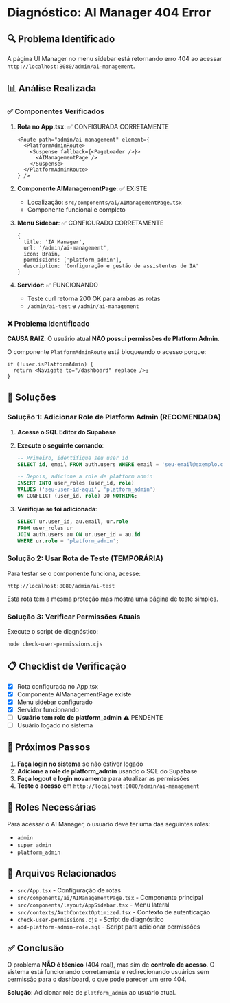 # Diagnóstico: AI Manager 404 Error

## 🔍 Problema Identificado

A página UI Manager no menu sidebar está retornando erro 404 ao acessar `http://localhost:8080/admin/ai-management`.

## 📊 Análise Realizada

### ✅ Componentes Verificados

1. **Rota no App.tsx**: ✅ CONFIGURADA CORRETAMENTE
   ```tsx
   <Route path="admin/ai-management" element={
     <PlatformAdminRoute>
       <Suspense fallback={<PageLoader />}>
         <AIManagementPage />
       </Suspense>
     </PlatformAdminRoute>
   } />
   ```

2. **Componente AIManagementPage**: ✅ EXISTE
   - Localização: `src/components/ai/AIManagementPage.tsx`
   - Componente funcional e completo

3. **Menu Sidebar**: ✅ CONFIGURADO CORRETAMENTE
   ```tsx
   {
     title: 'IA Manager',
     url: '/admin/ai-management',
     icon: Brain,
     permissions: ['platform_admin'],
     description: 'Configuração e gestão de assistentes de IA'
   }
   ```

4. **Servidor**: ✅ FUNCIONANDO
   - Teste curl retorna 200 OK para ambas as rotas
   - `/admin/ai-test` e `/admin/ai-management`

### ❌ Problema Identificado

**CAUSA RAIZ**: O usuário atual **NÃO possui permissões de Platform Admin**.

O componente `PlatformAdminRoute` está bloqueando o acesso porque:
```tsx
if (!user.isPlatformAdmin) {
  return <Navigate to="/dashboard" replace />;
}
```

## 🔧 Soluções

### Solução 1: Adicionar Role de Platform Admin (RECOMENDADA)

1. **Acesse o SQL Editor do Supabase**
2. **Execute o seguinte comando**:
   ```sql
   -- Primeiro, identifique seu user_id
   SELECT id, email FROM auth.users WHERE email = 'seu-email@exemplo.com';
   
   -- Depois, adicione a role de platform admin
   INSERT INTO user_roles (user_id, role) 
   VALUES ('seu-user-id-aqui', 'platform_admin')
   ON CONFLICT (user_id, role) DO NOTHING;
   ```

3. **Verifique se foi adicionada**:
   ```sql
   SELECT ur.user_id, au.email, ur.role 
   FROM user_roles ur
   JOIN auth.users au ON ur.user_id = au.id
   WHERE ur.role = 'platform_admin';
   ```

### Solução 2: Usar Rota de Teste (TEMPORÁRIA)

Para testar se o componente funciona, acesse:
```
http://localhost:8080/admin/ai-test
```

Esta rota tem a mesma proteção mas mostra uma página de teste simples.

### Solução 3: Verificar Permissões Atuais

Execute o script de diagnóstico:
```bash
node check-user-permissions.cjs
```

## 📋 Checklist de Verificação

- [x] Rota configurada no App.tsx
- [x] Componente AIManagementPage existe
- [x] Menu sidebar configurado
- [x] Servidor funcionando
- [ ] **Usuário tem role de platform_admin** ⚠️ PENDENTE
- [ ] Usuário logado no sistema

## 🎯 Próximos Passos

1. **Faça login no sistema** se não estiver logado
2. **Adicione a role de platform_admin** usando o SQL do Supabase
3. **Faça logout e login novamente** para atualizar as permissões
4. **Teste o acesso** em `http://localhost:8080/admin/ai-management`

## 🔐 Roles Necessárias

Para acessar o AI Manager, o usuário deve ter uma das seguintes roles:
- `admin`
- `super_admin`
- `platform_admin`

## 📝 Arquivos Relacionados

- `src/App.tsx` - Configuração de rotas
- `src/components/ai/AIManagementPage.tsx` - Componente principal
- `src/components/layout/AppSidebar.tsx` - Menu lateral
- `src/contexts/AuthContextOptimized.tsx` - Contexto de autenticação
- `check-user-permissions.cjs` - Script de diagnóstico
- `add-platform-admin-role.sql` - Script para adicionar permissões

## ✅ Conclusão

O problema **NÃO é técnico** (404 real), mas sim de **controle de acesso**. O sistema está funcionando corretamente e redirecionando usuários sem permissão para o dashboard, o que pode parecer um erro 404.

**Solução**: Adicionar role de `platform_admin` ao usuário atual.